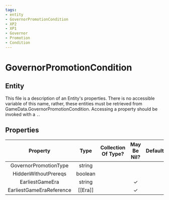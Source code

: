 ```yaml
---
tags:
- entity
- GovernorPromotionCondition
- XP2
- XP1
- Governor
- Promotion
- Condition
---
```

# GovernorPromotionCondition
## Entity
This file is a description of an Entity's properties. There is no accessible variable of this name, rather, these entities must be retrieved from GameData.GovernorPromotionCondition. Accessing a property should be invoked with a `.`.
## Properties
|	Property	|	Type	|	Collection Of Type?	|	May Be Nil?	|	Default	|	References	|	Key	|	Notes	|
|	:-:	|	:-:	|	:-:	|	:-:	|	:-:	|	:-:	|	:-:	|	-:	|
|	GovernorPromotionType	|	string	|		|		|		|	[[GovernorPromotion]].GovernorPromotionType	|	✓	|	|
|	HiddenWithoutPrereqs	|	boolean	|		|		|		|		|		|	|
|	EarliestGameEra	|	string	|		|	✓	|		|	[[Era]].EraType	|		|	|
|	EarliestGameEraReference	|	[[Era]]	|		|	✓	|		|		|		|	|

